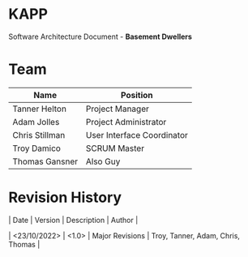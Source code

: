 # KAPP
Software Architecture Document - **Basement Dwellers**

# Team
| Name | Position |
| -------- | -------- |
| Tanner Helton | Project Manager |
| Adam Jolles | Project Administrator |
| Chris Stillman | User Interface Coordinator |
| Troy Damico | SCRUM Master |
| Thomas Gansner | Also Guy|

# Revision History
| Date | Version | Description | Author |

| <23/10/2022> | <1.0> | Major Revisions | Troy, Tanner, Adam, Chris, Thomas |
